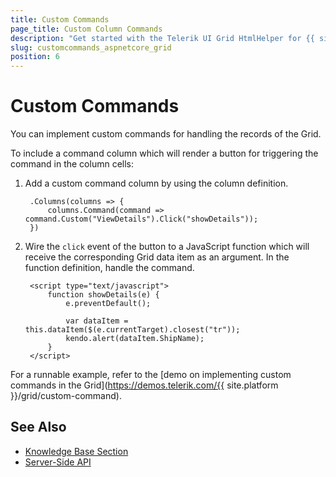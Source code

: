 ```yaml
---
title: Custom Commands
page_title: Custom Column Commands
description: "Get started with the Telerik UI Grid HtmlHelper for {{ site.framework }} and learn how to implement custom commands for handling its column records."
slug: customcommands_aspnetcore_grid
position: 6
---
```


# Custom Commands

You can implement custom commands for handling the records of the Grid.

To include a command column which will render a button for triggering the command in the column cells:

1. Add a custom command column by using the column definition.

        .Columns(columns => {
            columns.Command(command => command.Custom("ViewDetails").Click("showDetails"));
        })

1. Wire the `click` event of the button to a JavaScript function which will receive the corresponding Grid data item as an argument.  In the function definition, handle the command.

        <script type="text/javascript">
            function showDetails(e) {
                e.preventDefault();

                var dataItem = this.dataItem($(e.currentTarget).closest("tr"));
                kendo.alert(dataItem.ShipName);
            }
        </script>

For a runnable example, refer to the [demo on implementing custom commands in the Grid](https://demos.telerik.com/{{ site.platform }}/grid/custom-command).

## See Also

* [Knowledge Base Section](/knowledge-base)
* [Server-Side API](/api/grid)
